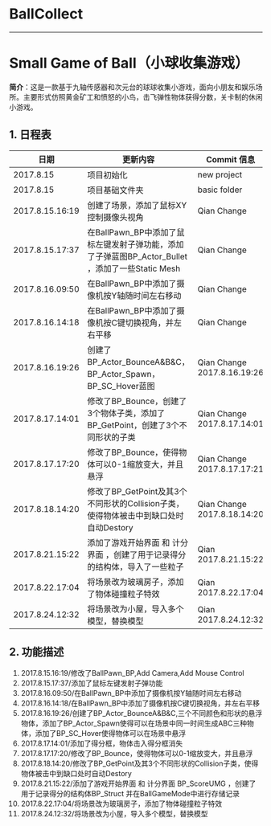 # BallCollect
---

# Small Game of Ball（小球收集游戏）
**简介**：这是一款基于九轴传感器和次元台的球球收集小游戏，面向小朋友和娱乐场所。主要形式仿照黄金矿工和愤怒的小鸟，击飞弹性物体获得分数，关卡制的休闲小游戏。

## 1. 日程表
日期|更新内容|Commit 信息|
---|---|---|
2017.8.15|项目初始化|new project|
2017.8.15|项目基础文件夹|basic folder|
2017.8.15.16:19|创建了场景，添加了鼠标XY控制摄像头视角|Qian Change|
2017.8.15.17:37|在BallPawn_BP中添加了鼠标左键发射子弹功能，添加了子弹蓝图BP_Actor_Bullet ，添加了一些Static Mesh|Qian Change|
2017.8.16.09:50|在BallPawn_BP中添加了摄像机按Y轴随时间左右移动|Qian Change|
2017.8.16.14:18|在BallPawn_BP中添加了摄像机按C键切换视角，并左右平移|Qian Change|
2017.8.16.19:26|创建了BP_Actor_BounceA&B&C，BP_Actor_Spawn，BP_SC_Hover蓝图|Qian Change 2017.8.16.19:26|
2017.8.17.14:01|修改了BP_Bounce，创建了3个物体子类，添加了BP_GetPoint，创建了3个不同形状的子类|Qian Change 2017.8.17.14:01|
2017.8.17.17:20|修改了BP_Bounce，使得物体可以0-1缩放变大，并且悬浮|Qian Change 2017.8.17.17:21|
2017.8.18.14:20|修改了BP_GetPoint及其3个不同形状的Collision子类，使得物体被击中到缺口处时自动Destory|Qian Change 2017.8.18.14:20|
2017.8.21.15:22|添加了游戏开始界面 和 计分界面 ，创建了用于记录得分的结构体，导入了一些粒子 |Qian 2017.8.21.15:22|
2017.8.22.17:04|将场景改为玻璃房子，添加了物体碰撞粒子特效 |Qian 2017.8.22.17:04|
2017.8.24.12:32|将场景改为小屋，导入多个模型，替换模型 |Qian 2017.8.24.12:32|


## 2. 功能描述

1. 2017.8.15.16:19/修改了BallPawn_BP,Add Camera,Add Mouse Control
2. 2017.8.15.17:37/添加了鼠标左键发射子弹功能
3. 2017.8.16.09:50/在BallPawn_BP中添加了摄像机按Y轴随时间左右移动
4. 2017.8.16.14:18/在BallPawn_BP中添加了摄像机按C键切换视角，并左右平移
5. 2017.8.16.19:26/创建了BP_Actor_BounceA&B&C,三个不同颜色和形状的悬浮物体，添加了BP_Actor_Spawn使得可以在场景中同一时间生成ABC三种物体，添加了BP_SC_Hover使得物体可以在场景中悬浮
6. 2017.8.17.14:01/添加了得分框，物体击入得分框消失
7. 2017.8.17.17:20/修改了BP_Bounce，使得物体可以0-1缩放变大，并且悬浮
8. 2017.8.18.14:20/修改了BP_GetPoint及其3个不同形状的Collision子类，使得物体被击中到缺口处时自动Destory
9. 2017.8.21.15:22/添加了游戏开始界面 和 计分界面 BP_ScoreUMG ，创建了用于记录得分的结构体BP_Struct 并在BallGameMode中进行存储记录
10. 2017.8.22.17:04/将场景改为玻璃房子，添加了物体碰撞粒子特效
11. 2017.8.24.12:32/将场景改为小屋，导入多个模型，替换模型
